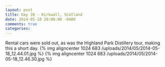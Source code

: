 ```yaml
---
layout: post
title: Day 30 - Kirkwall, Scotland
date: 2014-05-18 20:00:00 -0400
comments: true
categories: 
---
```

Rental cars were sold out, as was the Highland Park Distillery tour, making this a short day.
{% img aligncenter 1024 683 /uploads/2014/05/2014-05-18_12.44.01.jpg %}
{% img aligncenter 1024 683 /uploads/2014/05/2014-05-18_12.46.30.jpg %}
